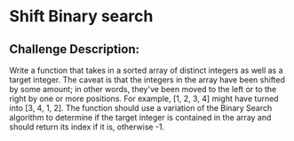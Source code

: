 # Shift Binary search


## Challenge Description:

Write a function that takes in a sorted array of distinct integers as well as a target integer. The caveat is that the integers in the array have been shifted by some amount; in other words, they've been moved to the left or to the right by one or more positions. For example, [1, 2, 3, 4] might have turned into [3, 4, 1, 2].
The function should use a variation of the Binary Search algorithm to determine if the target integer is contained in the array and should return its index if it is, otherwise -1.
